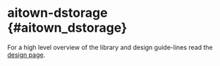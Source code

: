 aitown-dstorage                         {#aitown_dstorage}
===============

For a high level overview of the library and design guide-lines read the
[design page](http://tnick.github.io/aitown/reference/aitown-dstorage.html).


